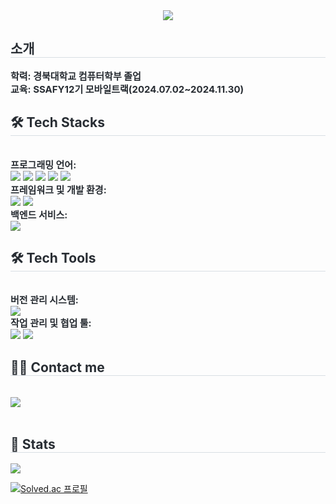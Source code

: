 <div align= "center">
    <img src="https://capsule-render.vercel.app/api?type=waving&color=gradient&height=180&text=Github%20Profile&animation=&fontColor=ffffff&fontSize=60" />
    </div>
    <div style="text-align: left;"> 
    <h2 style="border-bottom: 1px solid #d8dee4; color: #282d33;"> 소개 </h2>  
    <div style="font-weight: 700; font-size: 15px; text-align: left; color: #282d33;"> 학력: 경북대학교 컴퓨터학부 졸업 </div> 
        <div style="font-weight: 700; font-size: 15px; text-align: left; color: #282d33;"> 교육: SSAFY12기 모바일트랙(2024.07.02~2024.11.30) </div> 
    </div>
    <div style="text-align: left;">
    <h2 style="border-bottom: 1px solid #d8dee4; color: #282d33;"> 🛠️ Tech Stacks </h2> <br> 
    <div style="margin: ; text-align: left;" "text-align: left;"> 
          <div style="font-weight: 700; font-size: 15px; text-align: left; color: #282d33;"> 프로그래밍 언어: </div> 
          <img src="https://img.shields.io/badge/C-A8B9CC?style=flat-square&logo=C&logoColor=white">
          <img src="https://img.shields.io/badge/C++-00599C?style=flat-square&logo=C%2B%2B&logoColor=white">
          <img src="https://img.shields.io/badge/Java-007396?style=flat-square&logo=Java&logoColor=white">
          <img src="https://img.shields.io/badge/Kotlin-7F52FF?style=flat-square&logo=Kotlin&logoColor=white">
          <img src="https://img.shields.io/badge/Dart-0175C2?style=flat-square&logo=Dart&logoColor=white">
          <div style="font-weight: 700; font-size: 15px; text-align: left; color: #282d33;"> 프레임워크 및 개발 환경: </div> 
          <img src="https://img.shields.io/badge/Android-3DDC84?style=flat-square&logo=Android&logoColor=white">
          <img src="https://img.shields.io/badge/Flutter-02569B?style=flat-square&logo=Flutter&logoColor=white">
          <div style="font-weight: 700; font-size: 15px; text-align: left; color: #282d33;"> 백엔드 서비스: </div> 
        <img src="https://img.shields.io/badge/Firebase-FFCA28?style=flat-square&logo=Firebase&logoColor=white">
             <div style="margin: ; text-align: left;" "text-align: left;"> 
     <h2 style="border-bottom: 1px solid #d8dee4; color: #282d33;"> 🛠️ Tech Tools </h2> <br> 
          <div style="font-weight: 700; font-size: 15px; text-align: left; color: #282d33;"> 버전 관리 시스템: </div> 
          <img src="https://img.shields.io/badge/Git-F05032?style=flat-square&logo=Git&logoColor=white">
          <div style="font-weight: 700; font-size: 15px; text-align: left; color: #282d33;"> 작업 관리 및 협업 툴: </div> 
          <img src="https://img.shields.io/badge/Github-181717?style=flat-square&logo=Github&logoColor=white">
          <img src="https://img.shields.io/badge/Notion-000000?style=flat-square&logo=Notion&logoColor=white">
          </div>
    </div>
    <div style="text-align: left;">
    <h2 style="border-bottom: 1px solid #d8dee4; color: #282d33;"> 🧑‍💻 Contact me </h2> <br> 
    <div style="text-align: left;"> <a href=mailto:khy2k16241@gmai.com> <img src="https://img.shields.io/badge/Gmail-EA4335?style=flat-square&logo=Gmail&logoColor=white&link=mailto:khy2k16241@gmai.com"> </a>
          </div>  <br> 
    <div style="text-align: left;">  </div> 
    </div>
    <div style="text-align: left;"> 
    <h2 style="border-bottom: 1px solid #d8dee4; color: #282d33;"> 
        🏅 Stats </h2> <img src="https://github-readme-stats.vercel.app/api/top-langs/?username=kimgihun1234&layout=compact&bg_color=180,00000000,ffffff&title_color=000000&text_color=000000"
           /> </div> 
    </div>


[![Solved.ac 프로필](http://mazassumnida.wtf/api/v2/generate_badge?boj=y2k16241)](https://solved.ac/y2k16241)
